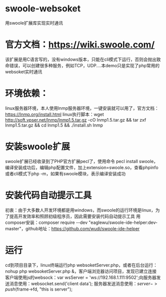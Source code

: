 # swoole-websoket
用swoole扩展库实现实时通讯
# 官方文档：https://wiki.swoole.com/

该扩展是用C语言写的，没有windows版本，只能在cli模式下运行，否则会抛出致命错误，可以创建很多种服务，例如TCP，UDP....本demo只是实现了php常用的websoket实时通讯

# 环境依赖：
linux服务器环境，本人使用lnmp服务器环境，一键安装就可以用了，官方文档：https://lnmp.org/install.html
linux执行脚本：wget http://soft.vpser.net/lnmp/lnmp1.5.tar.gz -cO lnmp1.5.tar.gz && tar zxf lnmp1.5.tar.gz && cd lnmp1.5 && ./install.sh lnmp

# 安装swoole扩展
swoole扩展已经收录到了PHP官方扩展pecl了，使用命令 pecl install swoole，编译安装成功后，编辑php配置文件，加上extension=swoole.so，查看phpinfo或者cli模式下php -m，如果有swoole模块，表示编译安装成功

# 安装代码自动提示工具
初衷：由于大多数人开发环境都是用windows，而swoole的运行环境是linux，为了提高开发效率和照顾初级程序员，因此需要安装代码自动提示工具
用composer安装：composer require --dev "eaglewu/swoole-ide-helper:dev-master"，github地址：https://github.com/wudi/swoole-ide-helper

# 运行
cd到项目目录下，linux终端运行php websoketServer.php，或者在后台运行：nohup php websoketServer.php &，客户端浏览器访问项目，发现已建立连接
客户端使用js的websock：var wsServer = 'ws://192.168.1.111:9502';向服务器发送消息使用：websocket.send('client data');
服务器发送消息使用：$server->push($frame->fd, "this is server");

